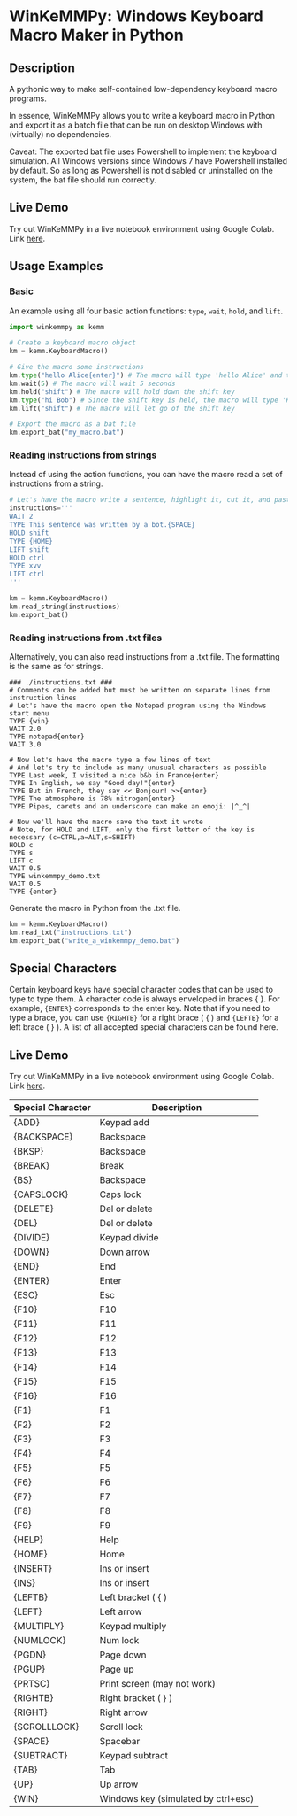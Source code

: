 # WinKeMMPy: Windows Keyboard Macro Maker in Python

## Description

A pythonic way to make self-contained low-dependency keyboard macro programs.

In essence, WinKeMMPy allows you to write a keyboard macro in Python and export it as a batch file that can be run on desktop Windows with (virtually) no dependencies.

Caveat: The exported bat file uses Powershell to implement the keyboard simulation. All Windows versions since Windows 7 have Powershell installed by default. So as long as Powershell is not disabled or uninstalled on the system, the bat file should run correctly.

## Live Demo
Try out WinKeMMPy in a live notebook environment using Google Colab. Link [here](https://colab.research.google.com/drive/1EjgqKhPgE26ISjTpGgwZZ4rSH4lCnvjl?usp=sharing).

## Usage Examples
### Basic
An example using all four basic action functions: `type`, `wait`, `hold`, and `lift`.
```python
import winkemmpy as kemm

# Create a keyboard macro object
km = kemm.KeyboardMacro()

# Give the macro some instructions
km.type("hello Alice{enter}") # The macro will type 'hello Alice' and then press the enter key
km.wait(5) # The macro will wait 5 seconds
km.hold("shift") # The macro will hold down the shift key
km.type("hi Bob") # Since the shift key is held, the macro will type 'HI BOB'
km.lift("shift") # The macro will let go of the shift key

# Export the macro as a bat file
km.export_bat("my_macro.bat")
```

### Reading instructions from strings
Instead of using the action functions, you can have the macro read a set of instructions from a string.
```python
# Let's have the macro write a sentence, highlight it, cut it, and paste it twice
instructions='''
WAIT 2
TYPE This sentence was written by a bot.{SPACE}
HOLD shift
TYPE {HOME}
LIFT shift
HOLD ctrl
TYPE xvv
LIFT ctrl
'''

km = kemm.KeyboardMacro()
km.read_string(instructions)
km.export_bat()
```


### Reading instructions from .txt files
Alternatively, you can also read instructions from a .txt file. The formatting is the same as for strings.
```text
### ./instructions.txt ###
# Comments can be added but must be written on separate lines from instruction lines
# Let's have the macro open the Notepad program using the Windows start menu
TYPE {win}
WAIT 2.0
TYPE notepad{enter}
WAIT 3.0

# Now let's have the macro type a few lines of text
# And let's try to include as many unusual characters as possible
TYPE Last week, I visited a nice b&b in France{enter}
TYPE In English, we say "Good day!"{enter}
TYPE But in French, they say << Bonjour! >>{enter}
TYPE The atmosphere is 78% nitrogen{enter}
TYPE Pipes, carets and an underscore can make an emoji: |^_^|

# Now we'll have the macro save the text it wrote
# Note, for HOLD and LIFT, only the first letter of the key is necessary (c=CTRL,a=ALT,s=SHIFT)
HOLD c
TYPE s
LIFT c
WAIT 0.5
TYPE winkemmpy_demo.txt
WAIT 0.5
TYPE {enter}
```
Generate the macro in Python from the .txt file.
```python
km = kemm.KeyboardMacro()
km.read_txt("instructions.txt")
km.export_bat("write_a_winkemmpy_demo.bat")
```

## Special Characters

Certain keyboard keys have special character codes that can be used to type to type them. A character code is always enveloped in braces { }. For example, `{ENTER}` corresponds to the enter key. Note that if you need to type a brace, you can use `{RIGHTB}` for a right brace ( { ) and `{LEFTB}` for a left brace ( } ). A list of all accepted special characters can be found here.

## Live Demo
Try out WinKeMMPy in a live notebook environment using Google Colab. Link [here](https://colab.research.google.com/drive/1EjgqKhPgE26ISjTpGgwZZ4rSH4lCnvjl?usp=sharing).


| Special Character | Description |
| --- | --- |
| {ADD} | Keypad add |
| {BACKSPACE} | Backspace |
| {BKSP} | Backspace |
| {BREAK} | Break |
| {BS} | Backspace |
| {CAPSLOCK} | Caps lock |
| {DELETE} | Del or delete |
| {DEL} | Del or delete |
| {DIVIDE} | Keypad divide |
| {DOWN} | Down arrow |
| {END} | End |
| {ENTER} | Enter |
| {ESC} | Esc |
| {F10} | F10 |
| {F11} | F11 |
| {F12} | F12 |
| {F13} | F13 |
| {F14} | F14 |
| {F15} | F15 |
| {F16} | F16 |
| {F1} | F1 |
| {F2} | F2 |
| {F3} | F3 |
| {F4} | F4 |
| {F5} | F5 |
| {F6} | F6 |
| {F7} | F7 |
| {F8} | F8 |
| {F9} | F9 |
| {HELP} | Help |
| {HOME} | Home |
| {INSERT} | Ins or insert |
| {INS} | Ins or insert |
| {LEFTB} | Left bracket ( { ) |
| {LEFT} | Left arrow |
| {MULTIPLY} | Keypad multiply |
| {NUMLOCK} | Num lock |
| {PGDN} | Page down |
| {PGUP} | Page up |
| {PRTSC} | Print screen (may not work) |
| {RIGHTB} | Right bracket ( } ) |
| {RIGHT} | Right arrow |
| {SCROLLLOCK} | Scroll lock |
| {SPACE} | Spacebar |
| {SUBTRACT} | Keypad subtract |
| {TAB} | Tab |
| {UP} | Up arrow |
| {WIN} | Windows key (simulated by ctrl+esc) |
